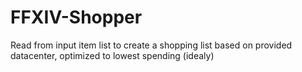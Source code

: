 # FFXIV-Shopper
Read from input item list to create a shopping list based on provided datacenter, optimized to lowest spending (idealy)
